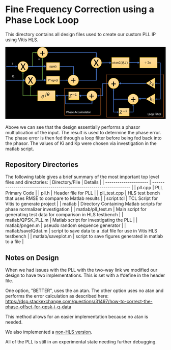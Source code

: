 # Fine Frequency Correction using a Phase Lock Loop

This directory contains all design files used to create our custom PLL IP using Vitis HLS.

![PLL Block Diagram](../../docs/images/hls_pll_1.png?raw=true)

Above we can see that the design essentially performs a phasor multiplication of the input. The result is used to determine the phase error. The phase error is then fed through a loop filter before being fed back into the phasor. The values of Ki and Kp were chosen via investigation in the matlab script.

## Repository Directories

The following table gives a brief summary of the most important top level files and directories:
| Directory/File        | Details                                                             |
| --------------------- | ------------------------------------------------------------------- |
| pll.cpp   | PLL Primary Code  |
| pll.h | Header file for PLL   |
| pll_test.cpp | HLS test bench that uses RMSE to compare to Matlab results |
| script.tcl    | TCL Script for Vitis to generate project  |
| matlab | Directory Containing Matlab scripts for phase normalizer investigation   |
| matlab/pll_test.m | Main script for generating test data for comparison in HLS testbench |
| matlab/QPSK_PLL.m | Matlab script for investigating the PLL |
| matlab/pngen.m | pseudo random sequence generator   |
| matlab/saveIQdat.m |  script to save data to a .dat file for use in Vitis HLS testbench |
| matlab/saveplot.m |  script to save figures generated in matlab to a file |

## Notes on Design
When we had issues with the PLL with the two-way link we modified our design to have two implementations. This is set with a #define in the header file.

One option, "BETTER", uses the an atan. The other option uses no atan and performs the error calculation as described here: https://dsp.stackexchange.com/questions/31497/how-to-correct-the-phase-offset-for-qpsk-i-q-data

This method allows for an easier implementation because no atan is needed.

We also implemented a [non-HLS version](../../hdl_ip_repo/pll.v).

All of the PLL is still in an experimental state needing further debugging.
